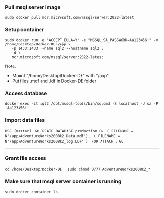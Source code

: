 ### Pull msql server image

```
sudo docker pull mcr.microsoft.com/mssql/server:2022-latest
```

### Setup container

```
sudo docker run -e "ACCEPT_EULA=Y" -e "MSSQL_SA_PASSWORD=Aa123456!" -v /home/Desktop/Docker-DE:/app \
   -p 1433:1433 --name sql2 --hostname sql2 \
   -d \
   mcr.microsoft.com/mssql/server:2022-latest
```

Note:

- Mount "/home/Desktop/Docker-DE" with "/app"
- Put files .mdf and .ldf in Docker-DE folder

### Access database

```
docker exec -it sql2 /opt/mssql-tools/bin/sqlcmd -S localhost -U sa -P 'Aa123456!'
```

### Import data files

`USE [master] `
`GO`
`CREATE DATABASE production ON `
`( FILENAME = N'/app/AdventureWorks2008R2_Data.mdf'), `
`( FILENAME = N'/app/AdventureWorks2008R2_log.LDF' ) `
`FOR ATTACH ;`
`GO`

---

### Grant file access

`cd /home/Desktop/Docker-DE `
` sudo chmod 0777 AdventureWorks2008R2_*`

### Make sure that msql server container is running

`sudo docker container ls`

